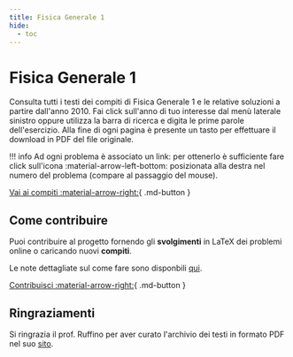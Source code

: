 ```yaml
---
title: Fisica Generale 1
hide:
  - toc
---
```


# Fisica Generale 1
Consulta tutti i testi dei compiti di Fisica Generale 1 e le relative soluzioni a partire dall'anno 2010. Fai click sull'anno di tuo interesse dal menù laterale sinistro oppure utilizza la barra di ricerca e digita le prime parole dell'esercizio. Alla fine di ogni pagina è presente un tasto per effettuare il download in PDF del file originale. 

!!! info
    Ad ogni problema è associato un link: per ottenerlo è sufficiente fare click sull'icona :material-arrow-left-bottom: posizionata alla destra nel numero del problema (compare al passaggio del mouse).

[Vai ai compiti :material-arrow-right:](2010/2010-02-10.md){ .md-button }

## Come contribuire

Puoi contribuire al progetto fornendo gli **svolgimenti** in LaTeX dei problemi online o caricando nuovi **compiti**.

Le note dettagliate sul come fare sono disponbili [qui](../note).

[Contribuisci :material-arrow-right:](../note){ .md-button }

## Ringraziamenti
Si ringrazia il prof. Ruffino per aver curato l'archivio dei testi in formato PDF nel suo [sito](https://nanostar.jimdofree.com/didattica-fisica-1/). 
